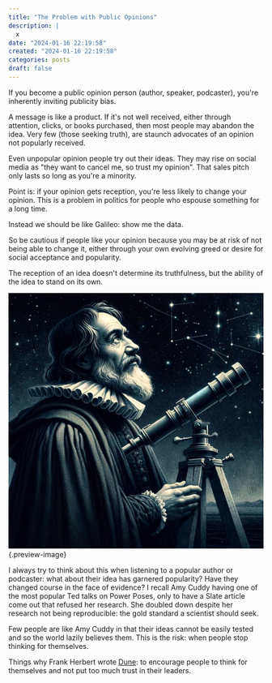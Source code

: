 ```yaml
---
title: "The Problem with Public Opinions"
description: |
  x
date: "2024-01-16 22:19:58"  
created: "2024-01-16 22:19:58"
categories: posts  
draft: false
---
```

If you become a public opinion person (author, speaker, podcaster), you're inherently inviting publicity bias. 

A message is like a product. If it's not well received, either through attention, clicks, or books purchased, then most people may abandon the idea. Very few (those seeking truth), are staunch advocates of an opinion not popularly received. 

Even unpopular opinion people try out their ideas. They may rise on social media as "they want to cancel me, so trust my opinion". That sales pitch only lasts so long as you're a minority. 

Point is: if your opinion gets reception, you're less likely to change your opinion. This is a problem in politics for people who espouse something for a long time. 

Instead we should be like Galileo: show me the data. 

So be cautious if people like your opinion because you may be at risk of not being able to change it, either through your own evolving greed or desire for social acceptance and popularity. 

The reception of an idea doesn't determine its truthfulness, but the ability of the idea to stand on its own. 

![Look for the evidence, not the popularity](../img/dalle-galileo-stars.jpeg){.preview-image}

I always try to think about this when listening to a popular author or podcaster: what about their idea has garnered popularity? Have they changed course in the face of evidence? I recall Amy Cuddy having one of the most popular Ted talks on Power Poses, only to have a Slate article come out that refused her research. She doubled down despite her research not being reproducible: the gold standard a scientist should seek. 

Few people are like Amy Cuddy in that their ideas cannot be easily tested and so the world lazily believes them. This is the risk: when people stop thinking for themselves. 

Things why Frank Herbert wrote [Dune](../book-review/dune.md): to encourage people to think for themselves and not put too much trust in their leaders. 
